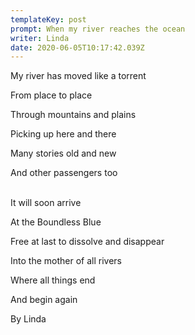 ```yaml
---
templateKey: post
prompt: When my river reaches the ocean
writer: Linda
date: 2020-06-05T10:17:42.039Z
---
```

My river has moved like a torrent

From place to place

Through mountains and plains

Picking up here and there

Many stories old and new

And other passengers too

\
It will soon arrive

At the Boundless Blue

Free at last to dissolve and disappear

Into the mother of all rivers

Where all things end

And begin again



By Linda